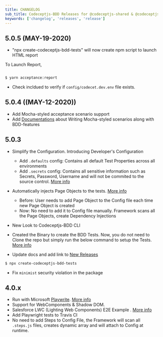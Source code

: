 ```yaml
---
title: CHANGELOG
sub_title: Codeceptjs-BDD Releases for @codeceptjs-shared & @codeceptjs-saucelabs
keywords: ['changelog', 'releases', 'release']
---
```

## 5.0.5 (MAY-19-2020)

- "npx create-codeceptjs-bdd-tests" will now create npm script to launch HTML report

To Launch Report,

```bash

$ yarn acceptance:report

```

- Check incldued to verify if `config/codecet.dev.env` file exists.

## 5.0.4 ((MAY-12-2020))

- Add Mocha-styled acceptance scenario support
- Add [Documentations](https://gkushang.github.io/03-mocha-styled/1-mocha-style/) about Writing Mocha-styled scenarios along with BDD-features

## 5.0.3

- Simplify the Configuration. Introducing Developer's Configuration
  - Add `.defaults` config: Contains all default Test Properties across all environments
  - Add `.secrets` config: Contains all sensitive information such as Secrets, Password, Username and will not be commited to the source control. [More info](http://localhost:8981/04-configurations/1-env-variables/)
- Automatically injects Page Objects to the tests. [More info](http://localhost:8981/05-page-objects/3-naming-conventions/)

  - Before: User needs to add Page Object to the Config file each time new Page Object is created
  - Now: No need to add it to Config file manually. Framework scans all the Page Objects, create Dependency Injections

- New Look to Codeceptjs-BDD CLI
- Created the Binary to create the BDD Tests. Now, you do not need to Clone the repo but simply run the below command to setup the Tests. [More info](https://gkushang.github.io/01-getting-started/1-quick-start/)
- Update docs and add link to [New Releases](/CHANGELOG/)

```bash
$ npx create-codeceptjs-bdd-tests
```

- Fix `minimist` security violation in the package

## 4.0.x

- Run with Microsoft [Playwrite](https://github.com/microsoft/playwright). [More info](https://gkushang.github.io/06-execution/6-run-with-playright/)
- Support for WebComponents & Shadow DOM.
- Salesforce LWC (Lighting Web Components) E2E Example . [More info](https://gkushang.github.io/08-salesforce-lwc/1-salesforce-lighting-web-components/)
- Add Playwright tests to Travis CI
- No need to add Steps to Config File, the Framework will scan all `.steps.js` files, creates dynamic array and will attach to Config at runtime.

